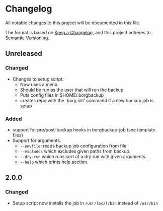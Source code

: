 # Changelog
All notable changes to this project will be documented in this file.

The format is based on [Keep a Changelog](https://keepachangelog.com/en/1.0.0/),
and this project adheres to [Semantic Versioning](https://semver.org/spec/v2.0.0.html).

## Unreleased
### Changed
- Changes to setup script:
  * Now uses a menu
  * Should be run as the user that will run the backup
  * Puts config files in $HOME/.borgbackup
  * creates repo with the 'borg init' command if a new backup job is setup

### Added
- support for pre/post-backup hooks in borgbackup-job (see template files)
- Support for arguments.
  * `--envfile`: reads backup job configuration from file 
  * `--excludes` which excludes given paths from backup.
  * `--dry-run` which runs sort of a dry run with given arguments.
  * `--help` which prints help section.

## 2.0.0
### Changed
- Setup script now installs the job in `/usr/local/bin` instead of `/usr/bin`
